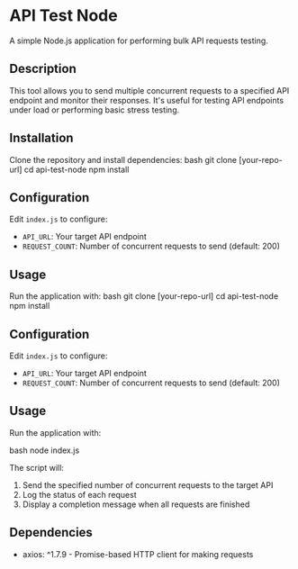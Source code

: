 # API Test Node

A simple Node.js application for performing bulk API requests testing.

## Description

This tool allows you to send multiple concurrent requests to a specified API endpoint and monitor their responses. It's useful for testing API endpoints under load or performing basic stress testing.

## Installation

Clone the repository and install dependencies:
bash
git clone [your-repo-url]
cd api-test-node
npm install


## Configuration

Edit `index.js` to configure:
- `API_URL`: Your target API endpoint
- `REQUEST_COUNT`: Number of concurrent requests to send (default: 200)

## Usage

Run the application with:
bash
git clone [your-repo-url]
cd api-test-node
npm install


## Configuration

Edit `index.js` to configure:
- `API_URL`: Your target API endpoint
- `REQUEST_COUNT`: Number of concurrent requests to send (default: 200)

## Usage

Run the application with:

bash
node index.js


The script will:
1. Send the specified number of concurrent requests to the target API
2. Log the status of each request
3. Display a completion message when all requests are finished

## Dependencies

- axios: ^1.7.9 - Promise-based HTTP client for making requests

